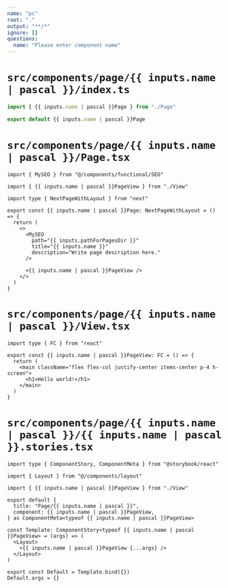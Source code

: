 ```yaml
---
name: "pc"
root: "."
output: "**/*"
ignore: []
questions:
  name: "Please enter component name"
---
```


# `src/components/page/{{ inputs.name | pascal }}/index.ts`

```ts
import { {{ inputs.name | pascal }}Page } from "./Page"

export default {{ inputs.name | pascal }}Page
```

# `src/components/page/{{ inputs.name | pascal }}/Page.tsx`

```tsx
import { MySEO } from "@/components/functional/SEO"

import { {{ inputs.name | pascal }}PageView } from "./View"

import type { NextPageWithLayout } from "next"

export const {{ inputs.name | pascal }}Page: NextPageWithLayout = () => {
  return (
    <>
      <MySEO
        path="{{ inputs.pathForPagesDir }}"
        title="{{ inputs.name }}"
        description="Write page description here."
      />

      <{{ inputs.name | pascal }}PageView />
    </>
  )
}
```

# `src/components/page/{{ inputs.name | pascal }}/View.tsx`

```tsx
import type { FC } from "react"

export const {{ inputs.name | pascal }}PageView: FC = () => {
  return (
    <main className="flex flex-col justify-center items-center p-4 h-screen">
      <h1>Hello world!</h1>
    </main>
  )
}

```

# `src/components/page/{{ inputs.name | pascal }}/{{ inputs.name | pascal }}.stories.tsx`

```tsx
import type { ComponentStory, ComponentMeta } from "@storybook/react"

import { Layout } from "@/components/layout"

import { {{ inputs.name | pascal }}PageView } from "./View"

export default {
  title: "Page/{{ inputs.name | pascal }}",
  component: {{ inputs.name | pascal }}PageView,
} as ComponentMeta<typeof {{ inputs.name | pascal }}PageView>

const Template: ComponentStory<typeof {{ inputs.name | pascal }}PageView> = (args) => (
  <Layout>
    <{{ inputs.name | pascal }}PageView {...args} />
  </Layout>
)

export const Default = Template.bind({})
Default.args = {}
```
